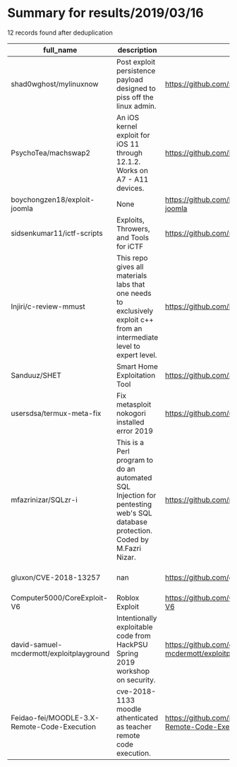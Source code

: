 
# Summary for results/2019/03/16
    
12 records found after deduplication

| full_name | description | html_url | matched_list | matched_count | pushed_at | size | stargazers_count | language | forks_count | vul_ids |
|---------------------------------------------|-------------------------------------------------------------------------------------------------------------------------------|----------------------------------------------------------------|----------------------------------|-----------------|---------------------------|--------|--------------------|-------------|---------------|--------------------|
| shad0wghost/mylinuxnow | Post exploit persistence payload designed to piss off the linux admin. | https://github.com/shad0wghost/mylinuxnow | ['exploit'] | 1 | 2019-03-16 17:03:34+00:00 | 15 | 0 | Python | 1 | [] |
| PsychoTea/machswap2 | An iOS kernel exploit for iOS 11 through 12.1.2. Works on A7 - A11 devices. | https://github.com/PsychoTea/machswap2 | ['exploit'] | 1 | 2019-03-16 16:10:32+00:00 | 37 | 97 | Objective-C | 24 | [] |
| boychongzen18/exploit-joomla | None | https://github.com/boychongzen18/exploit-joomla | ['exploit'] | 1 | 2019-03-16 05:57:35+00:00 | 947 | 2 | | 2 | [] |
| sidsenkumar11/ictf-scripts | Exploits, Throwers, and Tools for iCTF | https://github.com/sidsenkumar11/ictf-scripts | ['exploit'] | 1 | 2019-03-16 00:24:40+00:00 | 10 | 0 | Python | 0 | [] |
| Injiri/c-review-mmust | This repo gives all materials labs that one needs to exclusively exploit c++ from an intermediate level to expert level. | https://github.com/Injiri/c-review-mmust | ['exploit'] | 1 | 2019-03-16 12:27:32+00:00 | 2412 | 0 | C++ | 0 | [] |
| Sanduuz/SHET | Smart Home Exploitation Tool | https://github.com/Sanduuz/SHET | ['exploit'] | 1 | 2019-03-16 19:20:51+00:00 | 8 | 2 | Python | 0 | [] |
| usersdsa/termux-meta-fix | Fix metasploit nokogori installed error 2019 | https://github.com/usersdsa/termux-meta-fix | ['metasploit module OR payload'] | 1 | 2019-03-16 15:13:22+00:00 | 6 | 1 | nan | 0 | [] |
| mfazrinizar/SQLzr-i | This is a Perl program to do an automated SQL Injection for pentesting web's SQL database protection. Coded by M.Fazri Nizar. | https://github.com/mfazrinizar/SQLzr-i | ['exploit'] | 1 | 2019-03-16 15:25:39+00:00 | 12 | 9 | Perl | 2 | [] |
| gluxon/CVE-2018-13257 | nan | https://github.com/gluxon/CVE-2018-13257 | ['cve-2'] | 1 | 2019-03-16 16:38:07+00:00 | 38 | 1 | JavaScript | 1 | ['CVE-2018-13257'] |
| Computer5000/CoreExploit-V6 | Roblox Exploit | https://github.com/Computer5000/CoreExploit-V6 | ['exploit'] | 1 | 2019-03-16 17:49:30+00:00 | 1 | 0 | | 0 | [] |
| david-samuel-mcdermott/exploitplayground | Intentionally exploitable code from HackPSU Spring 2019 workshop on security. | https://github.com/david-samuel-mcdermott/exploitplayground | ['exploit'] | 1 | 2019-03-16 22:59:42+00:00 | 3 | 1 | PHP | 0 | [] |
| Feidao-fei/MOODLE-3.X-Remote-Code-Execution | cve-2018-1133 moodle athenticated as teacher remote code execution. | https://github.com/Feidao-fei/MOODLE-3.X-Remote-Code-Execution | ['remote code execution'] | 1 | 2019-03-16 15:19:35+00:00 | 8 | 0 | nan | 0 | ['CVE-2018-1133'] |
